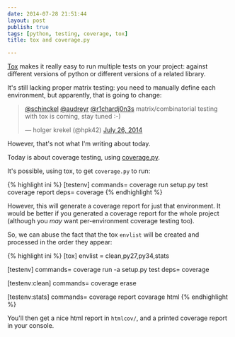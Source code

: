 ```yaml
---
date: 2014-07-28 21:51:44
layout: post
publish: true
tags: [python, testing, coverage, tox]
title: tox and coverage.py

---
```



[Tox](http://tox.readthedocs.org) makes it really easy to run multiple tests on your project: against different versions of python or different versions of a related library.

It's still lacking proper matrix testing: you need to manually define each environment, but apparently, that is going to change:

<blockquote class="twitter-tweet" lang="en"><p><a href="https://twitter.com/schinckel">@schinckel</a> <a href="https://twitter.com/audreyr">@audreyr</a> <a href="https://twitter.com/r1chardj0n3s">@r1chardj0n3s</a> matrix/combinatorial testing with tox is coming, stay tuned :-)</p>&mdash; holger krekel (@hpk42) <a href="https://twitter.com/hpk42/statuses/492941581041668096">July 26, 2014</a></blockquote>
<script async src="//platform.twitter.com/widgets.js" charset="utf-8"></script>

However, that's not what I'm writing about today.

Today is about coverage testing, using [coverage.py](http://nedbatchelder.com/code/coverage/).

It's possible, using tox, to get `coverage.py` to run:

{% highlight ini %}
[testenv]
commands=
  coverage run setup.py test
  coverage report
deps=
  coverage
{% endhighlight %}

However, this will generate a coverage report for just that environment. It would be better if you generated a coverage report for the whole project (although you _may_ want per-environment coverage testing too).

So, we can abuse the fact that the tox `envlist` will be created and processed in the order they appear:

{% highlight ini %}
[tox]
envlist = clean,py27,py34,stats

[testenv]
commands=
  coverage run -a setup.py test
deps=
  coverage

[testenv:clean]
commands=
  coverage erase

[testenv:stats]
commands=
  coverage report
  covarage html
{% endhighlight %}

You'll then get a nice html report in `htmlcov/`, and a printed coverage report in your console.